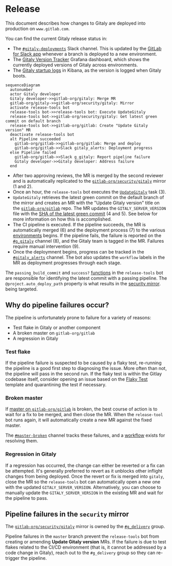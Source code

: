 # Release

This document describes how changes to Gitaly are deployed into production on `www.gitlab.com`.

You can find the current Gitaly release status in:

- The [`#gitaly-deployments`](https://gitlab.enterprise.slack.com/archives/C07HEF3CATG) Slack channel. This is updated by the [GitLab for Slack app](https://gitlab.com/gitlab-org/gitaly/-/settings/integrations/gitlab_slack_application/edit) whenever a branch is deployed to a new environment.
- The [Gitaly Version Tracker](https://dashboards.gitlab.net/d/hFbkl9Iik/gitaly-version-tracker?orgId=1) Grafana dashboard, which shows the currently deployed versions of Gitaly across environments.
- The [Gitaly startup logs](https://log.gprd.gitlab.net/app/r/s/AGkgv) in Kibana, as the version is logged when Gitaly boots.

```mermaid
sequenceDiagram
  autonumber
  actor Gitaly developer
  Gitaly developer->>gitlab-org/gitaly: Merge MR
  gitlab-org/gitaly->>gitlab-org/security/gitaly: Mirror
  activate release-tools bot
  release-tools bot->>release-tools bot: Execute UpdateGitaly
  release-tools bot->>gitlab-org/security/gitaly: Get latest green commit on default branch
  release-tools bot->>gitlab-org/gitlab: Create "Update Gitaly version" MR
  deactivate release-tools bot
  alt Pipeline succeeded
    gitlab-org/gitlab->>gitlab-org/gitlab: Merge and deploy
    gitlab-org/gitlab->>Slack gitaly_alerts: Deployment progress
  else Pipeline failed
    gitlab-org/gitlab->>Slack g_gitaly: Report pipeline failure
    Gitaly developer->>Gitaly developer: Address failure
  end
```

- After two approving reviews, the MR is merged by the second reviewer and is automatically replicated to
  the [`gitlab-org/security/gitaly`](https://gitlab.com/gitlab-org/security/gitaly) mirror (1 and 2).
- Once an hour, the `release-tools` bot executes the [`UpdateGitaly`](https://gitlab.com/gitlab-org/release-tools/-/blob/master/lib/release_tools/tasks/components/update_gitaly.rb)
  task (3).
- `UpdateGitaly` retrieves the latest green commit on the default branch of the mirror and creates an
  MR with the "Update Gitaly version" title on the [`gitlab-org/gitlab`](https://gitlab.com/gitlab-org/gitlab/-/merge_requests)
  repo. The MR updates the `GITALY_SERVER_VERSION` file with the
  [SHA of the latest green commit](https://gitlab.com/gitlab-org/gitlab/-/merge_requests/134951/diffs) (4 and 5). See
  below for more information on how this is accomplished.
- The CI pipeline is executed. If the pipeline succeeds, the MR is automatically merged (6) and the
  deployment process (7) to the various [environments](https://gitlab.com/gitlab-org/gitlab/-/environments)
  begins. If the pipeline fails, the failure is reported on the [`#g_gitaly`](https://gitlab.slack.com/archives/C3ER3TQBT)
  channel (8), and the Gitaly team is tagged in the MR. Failures require manual intervention (9).
- Once the deploymnent begins, progress can be tracked in the [`#gitaly_alerts`](https://gitlab.slack.com/archives/C4MU5R2MD)
  channel. The bot also updates the `workflow` labels in the MR as deployment progresses through each stage.

The `passing_build_commit` and `success?` [functions](https://gitlab.com/gitlab-org/release-tools/-/blob/28eb8b2b869d6930bcc2c18dde39548147fa6df0/lib/release_tools/passing_build.rb#L44-71)
in the `release-tools` bot are responsible for identifying the latest commit with a passing pipeline. The
`@project.auto_deploy_path` property is what results in the
[security mirror](https://gitlab.com/gitlab-org/release-tools/-/blob/28eb8b2b869d6930bcc2c18dde39548147fa6df0/lib/release_tools/project/gitaly.rb#L9-9).
being targeted.

## Why do pipeline failures occur?

The pipeline is unfortunately prone to failure for a variety of reasons:

- Test flake in Gitaly or another component
- A broken master on `gitlab-org/gitlab`
- A regression in Gitaly

### Test flake

If the pipeline failure is suspected to be caused by a flaky test, re-running the pipeline is a good first step to
diagnosing the issue. More often than not, the pipeline will pass in the second run. If the flaky test is within the
Gitlay codebase itself, consider opening an issue based on the [Flaky Test](https://gitlab.com/gitlab-org/gitaly/-/blob/master/.gitlab/issue_templates/Flaky%20Test.md?ref_type=heads)
template and quarantining the test if necessary.

### Broken master

If [master on `gitlab-org/gitlab`](https://gitlab.com/gitlab-org/gitlab) is broken, the best course of action is to wait
for a fix to be merged, and then close the MR. When the `release-tool` bot runs again, it will automatically create a
new MR against the fixed master.

The [`#master-broken`](https://gitlab.slack.com/archives/CR6QH3D7C) channel tracks these failures, and a
[workflow](https://about.gitlab.com/handbook/engineering/workflow/#broken-master) exists for resolving them.

### Regression in Gitaly

If a regression has occurred, the change can either be reverted or a fix can be attempted. It's generally preferred to
revert as it unblocks other inflight changes from being deployed. Once the revert or fix is merged into `gitaly`, close
the MR so the `release-tools` bot can automatically open a new one with the updated `GITALY_SERVER_VERSION`.
Alternatively, you can choose to manually update the `GITALY_SERVER_VERSION` in the existing MR and wait for the
pipeline to pass.

## Pipeline failures in the `security` mirror

The [`gitlab-org/security/gitaly`](https://gitlab.com/gitlab-org/security/gitaly) mirror is owned by the
[`#g_delivery`](https://gitlab.enterprise.slack.com/archives/CCFV016SV) group.

Pipeline failures in the `master` branch prevent the `release-tools` bot from creating or amending **Update Gitaly version** MRs.
If the failure is due to test flakes related to the CI/CD environment (that is, it cannot be addressed by a code change in Gitaly),
reach out to the `#g_delivery` group so they can re-trigger the pipeline.
